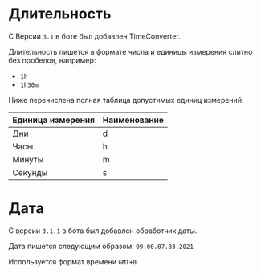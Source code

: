 # Длительность

С Версии `3.1` в боте был добавлен TimeConverter. 

Длительность пишется в формате числа и единицы измерения слитно без пробелов, например:

* `1h`
* `1h30m`

Ниже перечислена полная таблица допустимых единиц измерений:

| Единица измерения  | Наименование |
| ------------------ | -------------|
|         Дни        |       d      |
|        Часы        |       h      |
|       Минуты       |       m      |
|       Секунды      |       s      |


# Дата
С версии `3.1.1` в бота был добавлен обработчик даты.

Дата пишется следующим образом: `09:00.07.03.2021`

Используется формат времени `GMT+0`.
